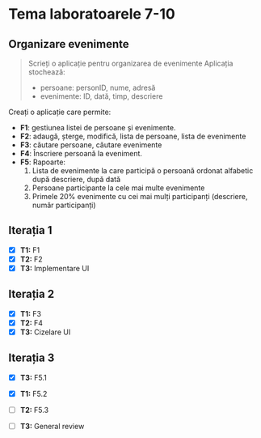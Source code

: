 # Tema laboratoarele 7-10

## Organizare evenimente
>Scrieți o aplicație pentru organizarea de evenimente
>Aplicația stochează:
>- persoane: personID, nume, adresă
>- evenimente: ID, dată, timp, descriere

Creați o aplicație care permite:
 - **F1**: gestiunea listei de persoane și evenimente.
 - **F2**: adaugă, șterge, modifică, lista de persoane, lista de evenimente
 - **F3**: căutare persoane, căutare evenimente
 - **F4**: Înscriere persoană la eveniment.
 - **F5**: Rapoarte: 
    1. Lista de evenimente la care participă o persoană ordonat alfabetic după descriere, după dată
    2. Persoane participante la cele mai multe evenimente
    3. Primele 20% evenimente cu cei mai mulți participanți (descriere, număr participanți)

## Iterația 1
 - [x] **T1:** F1
 - [x] **T2:** F2
 - [x] **T3:** Implementare UI

## Iterația 2
 - [x] **T1:** F3
 - [x] **T2:** F4
 - [x] **T3:** Cizelare UI 
## Iterația 3
 - [x] **T3:** F5.1
 - [x] **T1:** F5.2
 - [ ] **T2:** F5.3
 - [ ] **T3:** General review

